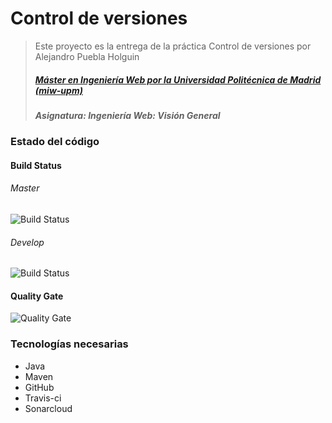 # Control de versiones
> Este proyecto es la entrega de la práctica Control de versiones por Alejandro Puebla Holguin
> ##### [Máster en Ingeniería Web por la Universidad Politécnica de Madrid (miw-upm)](http://miw.etsisi.upm.es)
> ##### Asignatura: *Ingeniería Web: Visión General*

### Estado del código

#### Build Status
###### Master
![Build Status](https://travis-ci.org/alexph9/Alejandro.Puebla.SVC.miw.upm.es.svg?branch=master) 
###### Develop
![Build Status](https://travis-ci.org/alexph9/Alejandro.Puebla.SVC.miw.upm.es.svg?branch=develop) 

#### Quality Gate
![Quality Gate](https://sonarcloud.io/api/project_badges/measure?project=alexph9_Alejandro.Puebla.Holguin.SVC.miw.upm.es&metric=alert_status)

### Tecnologías necesarias
* Java
* Maven
* GitHub
* Travis-ci
* Sonarcloud

